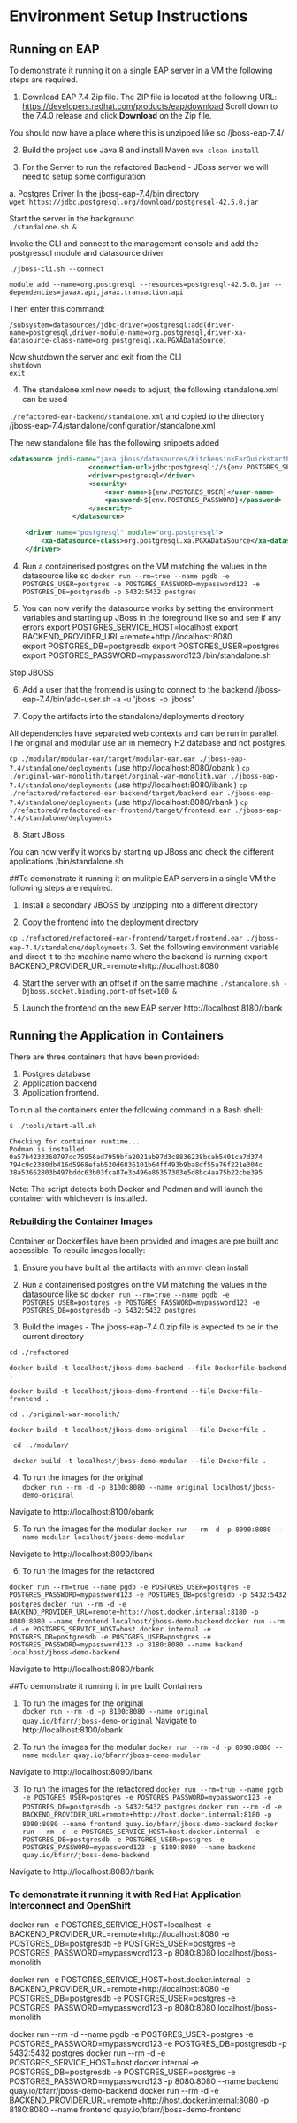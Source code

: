 # Environment Setup Instructions

## Running on EAP

To demonstrate it running it on a single EAP server in a VM the following steps are required.

1. Download EAP 7.4 Zip file. The ZIP file is located at the following URL: https://developers.redhat.com/products/eap/download
Scroll down to the 7.4.0 release and click **Download** on the Zip file. 

You should now have a place where this is unzipped like so
/jboss-eap-7.4/

2. Build the project
use Java 8 and install Maven
```mvn clean install```  


3. For the Server to run the refactored Backend - JBoss server we will need to setup some configuration 

a. Postgres Driver
In the jboss-eap-7.4/bin directory  
```wget https://jdbc.postgresql.org/download/postgresql-42.5.0.jar```

Start the server in the background  
```./standalone.sh &```

Invoke the CLI and connect to the management console and add the postgressql module and datasource driver  

```./jboss-cli.sh --connect```  

```
module add --name=org.postgresql --resources=postgresql-42.5.0.jar --dependencies=javax.api,javax.transaction.api
```  
Then enter this command:
```
/subsystem=datasources/jdbc-driver=postgresql:add(driver-name=postgresql,driver-module-name=org.postgresql,driver-xa-datasource-class-name=org.postgresql.xa.PGXADataSource)
```


Now shutdown the server and exit from the CLI  
```shutdown```  
```exit```

4. The standalone.xml now needs to adjust, the following standalone.xml can be used

```./refactored-ear-backend/standalone.xml```
 and copied to the directory /jboss-eap-7.4/standalone/configuration/standalone.xml

The new standalone file has the following snippets added

```xml
<datasource jndi-name="java:jboss/datasources/KitchensinkEarQuickstartPGDS" pool-name="kitchensink-quickstartpg" enabled="true" use-java-context="true">
                    <connection-url>jdbc:postgresql://${env.POSTGRES_SERVICE_HOST}:5432/${env.POSTGRES_DB}</connection-url>
                    <driver>postgresql</driver>
                    <security>
                        <user-name>${env.POSTGRES_USER}</user-name>
                        <password>${env.POSTGRES_PASSWORD}</password>
                    </security>
                </datasource>

```

```xml
    <driver name="postgresql" module="org.postgresql">
        <xa-datasource-class>org.postgresql.xa.PGXADataSource</xa-datasource-class>
    </driver>
```

4. Run a containerised postgres on the VM matching the values in the datasource like so
```docker run --rm=true --name pgdb -e POSTGRES_USER=postgres -e POSTGRES_PASSWORD=mypassword123 -e POSTGRES_DB=postgresdb -p 5432:5432 postgres```

5. You can now verify the datasource works by setting the environment variables and starting up JBoss in the foreground like so and see if any errors
export POSTGRES_SERVICE_HOST=localhost
export BACKEND_PROVIDER_URL=remote+http://localhost:8080   
export POSTGRES_DB=postgresdb
export POSTGRES_USER=postgres
export POSTGRES_PASSWORD=mypassword123
/bin/standalone.sh 

Stop JBOSS

6. Add a user that the frontend is using to connect to the backend
/jboss-eap-7.4/bin/add-user.sh -a -u 'jboss' -p 'jboss'

7. Copy the artifacts into the standalone/deployments directory


All dependencies have separated web contexts and can be run in parallel. The original and modular use an in memeory H2 database and not postgres.

```cp ./modular/modular-ear/target/modular-ear.ear ./jboss-eap-7.4/standalone/deployments```  (use http://localhost:8080/obank )
```cp ./original-war-monolith/target/orginal-war-monolith.war ./jboss-eap-7.4/standalone/deployments```  (use http://localhost:8080/ibank )
```cp ./refactored/refactored-ear-backend/target/backend.ear ./jboss-eap-7.4/standalone/deployments```  (use http://localhost:8080/rbank )
```cp ./refactored/refactored-ear-frontend/target/frontend.ear ./jboss-eap-7.4/standalone/deployments``` 

8. Start JBoss

You can now verify it works by starting up JBoss and check the different applications
/bin/standalone.sh 


##To demonstrate it running it on mulitple EAP servers in a single VM the following steps are required.

1. Install a secondary JBOSS by unzipping into a different directory

2. Copy the frontend into the deployment directory

```cp ./refactored/refactored-ear-frontend/target/frontend.ear ./jboss-eap-7.4/standalone/deployments``` 
3. Set the following environment variable and direct it to the machine name where the backend is running
export BACKEND_PROVIDER_URL=remote+http://localhost:8080

4. Start the server with an offset if on the same machine 
```./standalone.sh -Djboss.socket.binding.port-offset=100 &```

5. Launch the frontend on the new EAP server
http://localhost:8180/rbank


## Running the Application in Containers

There are three containers that have been provided:
1. Postgres database
2. Application backend
3. Application frontend.

To run all the containers enter the following command in a Bash shell:
```
$ ./tools/start-all.sh 

Checking for container runtime...
Podman is installed
0a57b4233360797cc75956ad7959bfa2021ab97d3c8836238bcab5401ca7d374
794c9c2380db416d5968efab520d6836101b64ff493b9ba8df55a76f221e304c
38a53662803b497bddc63b03fca87e3b496e86357303e5d8bc4aa75b22cbe395
```

Note: The script detects both Docker and Podman and will launch the container with whicheverr is installed.

### Rebuilding the Container Images
Container or Dockerfiles have been provided and images are pre built and accessible. To rebuild images locally:  
1. Ensure you have built all the artifacts with an mvn clean install

2. Run a containerised postgres on the VM matching the values in the datasource like so
```docker run --rm=true --name pgdb -e POSTGRES_USER=postgres -e POSTGRES_PASSWORD=mypassword123 -e POSTGRES_DB=postgresdb -p 5432:5432 postgres```

3. Build the images - The jboss-eap-7.4.0.zip file is expected to be in the current directory

```cd ./refactored```

```docker build -t localhost/jboss-demo-backend --file Dockerfile-backend . ```

```docker build -t localhost/jboss-demo-frontend --file Dockerfile-frontend . ```

```cd ../original-war-monolith/```

``` docker build -t localhost/jboss-demo-original --file Dockerfile . ```


``` cd ../modular/```

``` docker build -t localhost/jboss-demo-modular --file Dockerfile .```

4. To run the images for the original  
```docker run --rm -d -p 8100:8080 --name original localhost/jboss-demo-original```

Navigate to http://localhost:8100/obank

5. To run the images for the modular 
```docker run --rm -d -p 8090:8080 --name modular localhost/jboss-demo-modular```

Navigate to http://localhost:8090/ibank

6. To run the images for the refactored

```docker run --rm=true --name pgdb -e POSTGRES_USER=postgres -e POSTGRES_PASSWORD=mypassword123 -e POSTGRES_DB=postgresdb -p 5432:5432 postgres```
```docker run --rm -d -e BACKEND_PROVIDER_URL=remote+http://host.docker.internal:8180 -p 8080:8080 --name frontend localhost/jboss-demo-backend```
```docker run --rm -d -e POSTGRES_SERVICE_HOST=host.docker.internal -e POSTGRES_DB=postgresdb -e POSTGRES_USER=postgres -e POSTGRES_PASSWORD=mypassword123 -p 8180:8080 --name backend localhost/jboss-demo-backend```

Navigate to http://localhost:8080/rbank

##To demonstrate it running it in pre built Containers

1. To run the images for the original  
```docker run --rm -d -p 8100:8080 --name original quay.io/bfarr/jboss-demo-original```
Navigate to http://localhost:8100/obank

2. To run the images for the modular 
```docker run --rm -d -p 8090:8080 --name modular quay.io/bfarr/jboss-demo-modular```

Navigate to http://localhost:8090/ibank

3. To run the images for the refactored
```docker run --rm=true --name pgdb -e POSTGRES_USER=postgres -e POSTGRES_PASSWORD=mypassword123 -e POSTGRES_DB=postgresdb -p 5432:5432 postgres```
```docker run --rm -d -e BACKEND_PROVIDER_URL=remote+http://host.docker.internal:8180 -p 8080:8080 --name frontend quay.io/bfarr/jboss-demo-backend```
```docker run --rm -d -e POSTGRES_SERVICE_HOST=host.docker.internal -e POSTGRES_DB=postgresdb -e POSTGRES_USER=postgres -e POSTGRES_PASSWORD=mypassword123 -p 8180:8080 --name backend quay.io/bfarr/jboss-demo-backend```

Navigate to http://localhost:8080/rbank


### To demonstrate it running it with Red Hat Application Interconnect and OpenShift



docker run -e POSTGRES_SERVICE_HOST=localhost -e BACKEND_PROVIDER_URL=remote+http://localhost:8080 -e POSTGRES_DB=postgresdb -e POSTGRES_USER=postgres -e POSTGRES_PASSWORD=mypassword123 -p 8080:8080 localhost/jboss-monolith 


docker run -e POSTGRES_SERVICE_HOST=host.docker.internal -e BACKEND_PROVIDER_URL=remote+http://localhost:8080 -e POSTGRES_DB=postgresdb -e POSTGRES_USER=postgres -e POSTGRES_PASSWORD=mypassword123 -p 8080:8080 localhost/jboss-monolith 



docker run --rm -d --name pgdb -e POSTGRES_USER=postgres -e POSTGRES_PASSWORD=mypassword123 -e POSTGRES_DB=postgresdb -p 5432:5432 postgres
 docker run --rm -d -e POSTGRES_SERVICE_HOST=host.docker.internal -e POSTGRES_DB=postgresdb -e POSTGRES_USER=postgres -e POSTGRES_PASSWORD=mypassword123 -p 8080:8080 --name backend quay.io/bfarr/jboss-demo-backend
 docker run --rm -d -e BACKEND_PROVIDER_URL=remote+http://host.docker.internal:8080 -p 8180:8080 --name frontend quay.io/bfarr/jboss-demo-frontend